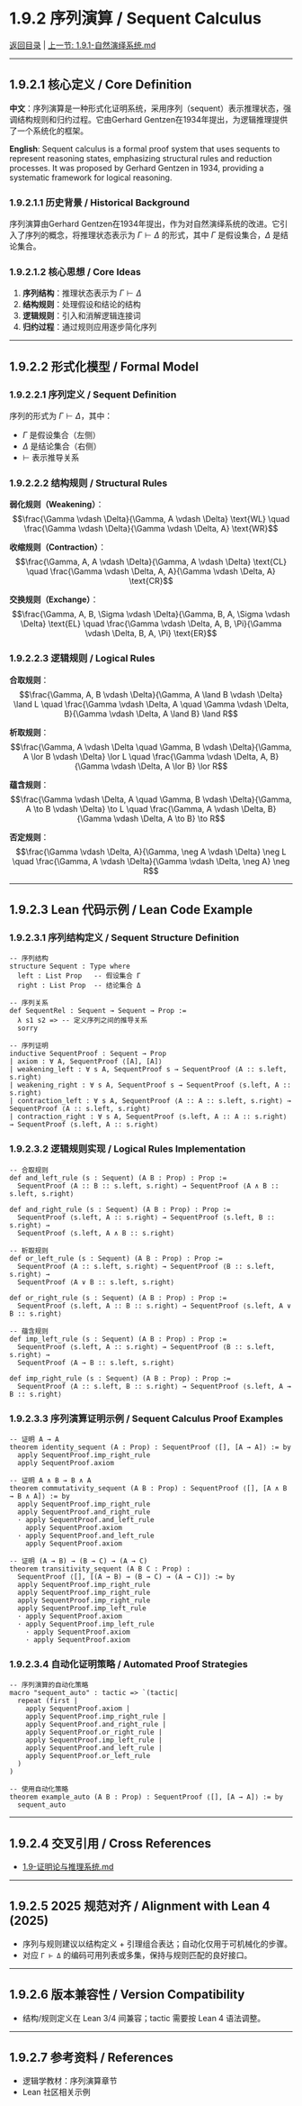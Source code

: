 # 1.9.2 序列演算 / Sequent Calculus

[返回目录](../CONTINUOUS_PROGRESS.md) | [上一节: 1.9.1-自然演绎系统.md](1.9.1-自然演绎系统.md)

---

## 1.9.2.1 核心定义 / Core Definition

**中文**：序列演算是一种形式化证明系统，采用序列（sequent）表示推理状态，强调结构规则和归约过程。它由Gerhard Gentzen在1934年提出，为逻辑推理提供了一个系统化的框架。

**English**: Sequent calculus is a formal proof system that uses sequents to represent reasoning states, emphasizing structural rules and reduction processes. It was proposed by Gerhard Gentzen in 1934, providing a systematic framework for logical reasoning.

### 1.9.2.1.1 历史背景 / Historical Background

序列演算由Gerhard Gentzen在1934年提出，作为对自然演绎系统的改进。它引入了序列的概念，将推理状态表示为 $\Gamma \vdash \Delta$ 的形式，其中 $\Gamma$ 是假设集合，$\Delta$ 是结论集合。

### 1.9.2.1.2 核心思想 / Core Ideas

1. **序列结构**：推理状态表示为 $\Gamma \vdash \Delta$
2. **结构规则**：处理假设和结论的结构
3. **逻辑规则**：引入和消解逻辑连接词
4. **归约过程**：通过规则应用逐步简化序列

---

## 1.9.2.2 形式化模型 / Formal Model

### 1.9.2.2.1 序列定义 / Sequent Definition

序列的形式为 $\Gamma \vdash \Delta$，其中：

- $\Gamma$ 是假设集合（左侧）
- $\Delta$ 是结论集合（右侧）
- $\vdash$ 表示推导关系

### 1.9.2.2.2 结构规则 / Structural Rules

**弱化规则（Weakening）**：
$$\frac{\Gamma \vdash \Delta}{\Gamma, A \vdash \Delta} \text{WL} \quad \frac{\Gamma \vdash \Delta}{\Gamma \vdash \Delta, A} \text{WR}$$

**收缩规则（Contraction）**：
$$\frac{\Gamma, A, A \vdash \Delta}{\Gamma, A \vdash \Delta} \text{CL} \quad \frac{\Gamma \vdash \Delta, A, A}{\Gamma \vdash \Delta, A} \text{CR}$$

**交换规则（Exchange）**：
$$\frac{\Gamma, A, B, \Sigma \vdash \Delta}{\Gamma, B, A, \Sigma \vdash \Delta} \text{EL} \quad \frac{\Gamma \vdash \Delta, A, B, \Pi}{\Gamma \vdash \Delta, B, A, \Pi} \text{ER}$$

### 1.9.2.2.3 逻辑规则 / Logical Rules

**合取规则**：
$$\frac{\Gamma, A, B \vdash \Delta}{\Gamma, A \land B \vdash \Delta} \land L \quad \frac{\Gamma \vdash \Delta, A \quad \Gamma \vdash \Delta, B}{\Gamma \vdash \Delta, A \land B} \land R$$

**析取规则**：
$$\frac{\Gamma, A \vdash \Delta \quad \Gamma, B \vdash \Delta}{\Gamma, A \lor B \vdash \Delta} \lor L \quad \frac{\Gamma \vdash \Delta, A, B}{\Gamma \vdash \Delta, A \lor B} \lor R$$

**蕴含规则**：
$$\frac{\Gamma \vdash \Delta, A \quad \Gamma, B \vdash \Delta}{\Gamma, A \to B \vdash \Delta} \to L \quad \frac{\Gamma, A \vdash \Delta, B}{\Gamma \vdash \Delta, A \to B} \to R$$

**否定规则**：
$$\frac{\Gamma \vdash \Delta, A}{\Gamma, \neg A \vdash \Delta} \neg L \quad \frac{\Gamma, A \vdash \Delta}{\Gamma \vdash \Delta, \neg A} \neg R$$

---

## 1.9.2.3 Lean 代码示例 / Lean Code Example

### 1.9.2.3.1 序列结构定义 / Sequent Structure Definition

```lean
-- 序列结构
structure Sequent : Type where
  left : List Prop   -- 假设集合 Γ
  right : List Prop  -- 结论集合 Δ

-- 序列关系
def SequentRel : Sequent → Sequent → Prop :=
  λ s1 s2 => -- 定义序列之间的推导关系
  sorry

-- 序列证明
inductive SequentProof : Sequent → Prop
| axiom : ∀ A, SequentProof ⟨[A], [A]⟩
| weakening_left : ∀ s A, SequentProof s → SequentProof ⟨A :: s.left, s.right⟩
| weakening_right : ∀ s A, SequentProof s → SequentProof ⟨s.left, A :: s.right⟩
| contraction_left : ∀ s A, SequentProof ⟨A :: A :: s.left, s.right⟩ → SequentProof ⟨A :: s.left, s.right⟩
| contraction_right : ∀ s A, SequentProof ⟨s.left, A :: A :: s.right⟩ → SequentProof ⟨s.left, A :: s.right⟩
```

### 1.9.2.3.2 逻辑规则实现 / Logical Rules Implementation

```lean
-- 合取规则
def and_left_rule (s : Sequent) (A B : Prop) : Prop :=
  SequentProof ⟨A :: B :: s.left, s.right⟩ → SequentProof ⟨A ∧ B :: s.left, s.right⟩

def and_right_rule (s : Sequent) (A B : Prop) : Prop :=
  SequentProof ⟨s.left, A :: s.right⟩ → SequentProof ⟨s.left, B :: s.right⟩ → 
  SequentProof ⟨s.left, A ∧ B :: s.right⟩

-- 析取规则
def or_left_rule (s : Sequent) (A B : Prop) : Prop :=
  SequentProof ⟨A :: s.left, s.right⟩ → SequentProof ⟨B :: s.left, s.right⟩ → 
  SequentProof ⟨A ∨ B :: s.left, s.right⟩

def or_right_rule (s : Sequent) (A B : Prop) : Prop :=
  SequentProof ⟨s.left, A :: B :: s.right⟩ → SequentProof ⟨s.left, A ∨ B :: s.right⟩

-- 蕴含规则
def imp_left_rule (s : Sequent) (A B : Prop) : Prop :=
  SequentProof ⟨s.left, A :: s.right⟩ → SequentProof ⟨B :: s.left, s.right⟩ → 
  SequentProof ⟨A → B :: s.left, s.right⟩

def imp_right_rule (s : Sequent) (A B : Prop) : Prop :=
  SequentProof ⟨A :: s.left, B :: s.right⟩ → SequentProof ⟨s.left, A → B :: s.right⟩
```

### 1.9.2.3.3 序列演算证明示例 / Sequent Calculus Proof Examples

```lean
-- 证明 A → A
theorem identity_sequent (A : Prop) : SequentProof ⟨[], [A → A]⟩ := by
  apply SequentProof.imp_right_rule
  apply SequentProof.axiom

-- 证明 A ∧ B → B ∧ A
theorem commutativity_sequent (A B : Prop) : SequentProof ⟨[], [A ∧ B → B ∧ A]⟩ := by
  apply SequentProof.imp_right_rule
  apply SequentProof.and_right_rule
  · apply SequentProof.and_left_rule
    apply SequentProof.axiom
  · apply SequentProof.and_left_rule
    apply SequentProof.axiom

-- 证明 (A → B) → (B → C) → (A → C)
theorem transitivity_sequent (A B C : Prop) : 
  SequentProof ⟨[], [(A → B) → (B → C) → (A → C)]⟩ := by
  apply SequentProof.imp_right_rule
  apply SequentProof.imp_right_rule
  apply SequentProof.imp_right_rule
  apply SequentProof.imp_left_rule
  · apply SequentProof.axiom
  · apply SequentProof.imp_left_rule
    · apply SequentProof.axiom
    · apply SequentProof.axiom
```

### 1.9.2.3.4 自动化证明策略 / Automated Proof Strategies

```lean
-- 序列演算的自动化策略
macro "sequent_auto" : tactic => `(tactic|
  repeat (first | 
    apply SequentProof.axiom |
    apply SequentProof.imp_right_rule |
    apply SequentProof.and_right_rule |
    apply SequentProof.or_right_rule |
    apply SequentProof.imp_left_rule |
    apply SequentProof.and_left_rule |
    apply SequentProof.or_left_rule
  )
)

-- 使用自动化策略
theorem example_auto (A B : Prop) : SequentProof ⟨[], [A → A]⟩ := by
  sequent_auto
```

---

## 1.9.2.4 交叉引用 / Cross References

- [1.9-证明论与推理系统.md](1.9-证明论与推理系统.md)

---

## 1.9.2.5 2025 规范对齐 / Alignment with Lean 4 (2025)

- 序列与规则建议以结构定义 + 引理组合表达；自动化仅用于可机械化的步骤。
- 对应 `Γ ⊢ Δ` 的编码可用列表或多集，保持与规则匹配的良好接口。

---

## 1.9.2.6 版本兼容性 / Version Compatibility

- 结构/规则定义在 Lean 3/4 间兼容；tactic 需要按 Lean 4 语法调整。

---

## 1.9.2.7 参考资料 / References

- 逻辑学教材：序列演算章节
- Lean 社区相关示例
